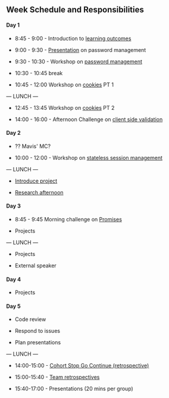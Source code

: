 ## Week Schedule and Responsibilities

#### Day 1

- 8:45 - 9:00 - Introduction to [learning outcomes](./learning-outcomes.md)

- 9:00 - 9:30 - [Presentation](https://docs.google.com/presentation/d/1EwWXNoJHxRoJxhFRvwvOr2tqslQe4PBxyDeRHWJFJH4/edit#slide=id.p1) on password management
- 9:30 - 10:30 - Workshop on [password management](https://github.com/foundersandcoders/ws-password-management)

- 10:30 - 10:45 break

- 10:45 - 12:00 Workshop on [cookies](https://github.com/foundersandcoders/ws-cookies) PT 1

— LUNCH —

- 12:45 - 13:45 Workshop on [cookies](https://github.com/foundersandcoders/ws-cookies) PT 2

- 14:00 - 16:00 - Afternoon Challenge on [client side validation](https://github.com/foundersandcoders/mc-client-side-validation)

#### Day 2

- ?? Mavis' MC?

- 10:00 - 12:00 - Workshop on [stateless session management](https://github.com/foundersandcoders/ws-jwt-stateless-session)

— LUNCH —

- [Introduce project](./project.md)

- [Research afternoon](./research-afternoon.md)

#### Day 3

- 8:45 - 9:45 Morning challenge on [Promises](https://github.com/foundersandcoders/mc-promise-me-this)

- Projects

— LUNCH —

- Projects

- External speaker

#### Day 4

- Projects

#### Day 5

- Code review

- Respond to issues

- Plan presentations

— LUNCH —

- 14:00-15:00 - [Cohort Stop Go Continue (retrospective)](https://github.com/foundersandcoders/master-reference/blob/master/coursebook/general/retrospectives.md#cohort-retrospective)

- 15:00-15:40 - [Team retrospectives](https://github.com/foundersandcoders/master-reference/blob/master/coursebook/general/retrospectives.md#team-retrospective)

- 15:40-17:00 - Presentations (20 mins per group)
